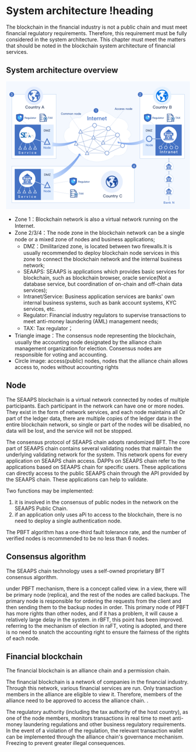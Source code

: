 # System architecture !heading

The blockchain in the financial industry is not a public chain and must meet financial regulatory requirements. Therefore, this requirement must be fully considered in the system architecture. This chapter must meet the matters that should be noted in the blockchain system architecture of financial services.

## System architecture overview

![local image](../Images/02_system_architecture.png)

* Zone 1：Blockchain network is also a virtual network running on the Internet.
* Zone 2/3/4：The node zone in the blockchain network can be a single node or a mixed zone of nodes and business applications;
  * DMZ：Dmilitarized zone, is located between two firewalls.It is usually recommended to deploy blockchain node services in this zone to connect the blockchain network and the internal business network;
  * SEAAPS: SEAAPS is applications which provides basic services for blockchain, such as blockchain browser, oracle service(Not a database service, but coordination of on-chain and off-chain data services);
  * Intranet/Service: Business application services are banks' own internal business systems, such as bank account systems, KYC services, etc.
  * Regulator: Financial industry regulators to supervise transactions to meet anti-money laundering (AML) management needs;
  * TAX: Tax regulator；
* Triangle image：The consensus node representing the blockchain, usually the accounting node designated by the alliance chain management organization for election. Consensus nodes are responsible for voting and accounting.
* Circle image: access(public) nodes, nodes that the alliance chain allows access to, nodes without accounting rights

## Node

The SEAAPS blockchain is a virtual network connected by nodes of multiple participants. Each participant in the network can have one or more nodes. They exist in the form of network services, and each node maintains all Or part of the ledger data, there are multiple copies of the ledger data in the entire blockchain network, so single or part of the nodes will be disabled, no data will be lost, and the service will not be stopped.

The consensus protocol of SEAAPS chain adopts randomized BFT. The core part of SEAAPS chain contains several validating nodes that maintain the underlying validating network for the system. This network opens for every application on SEAAPS chain access. DAPPs on SEAAPS chain refer to the applications based on SEAAPS chain for specific users. These applications can directly access to the public SEAAPS chain through the API provided by the SEAAPS chain. These applications can help to validate.

Two functions may be implemented:

1. it is involved in the consensus of public nodes in the network on the SEAAPS Public
Chain.
2. if an application only uses aPi to access to the blockchain, there is no need to deploy a single authentication node.

The PBFT algorithm has a one-third fault tolerance rate, and the number of verified nodes is recommended to be no less than 6 nodes.

## Consensus algorithm

The SEAAPS chain technology uses a self-owned proprietary BFT consensus algorithm.

under PBFT mechanism, there is a concept called view. in a view, there will be primary node (replica), and the rest of the nodes are called backups. The primary node is responsible for ordering the requests from the client and then sending them to the backup nodes in order. This primary node of PBFT has more rights than other nodes, and if it has a problem, it will cause a relatively large delay in the system. in rBFT, this point has been improved. referring to the mechanism of election in raFT, voting is adopted, and there is no need to snatch the accounting right to ensure the fairness of the rights of each node.

## Financial blockchain

The financial blockchain is an alliance chain and a permission chain.

The financial blockchain is a network of companies in the financial industry. Through this network, various financial services are run. Only transaction members in the alliance are eligible to view it. Therefore, members of the alliance need to be approved to access the alliance chain. .

The regulatory authority (including the tax authority of the host country), as one of the node members, monitors transactions in real time to meet anti-money laundering regulations and other business regulatory requirements. In the event of a violation of the regulation, the relevant transaction wallet can be implemented through the alliance chain's governance mechanism. Freezing to prevent greater illegal consequences.
